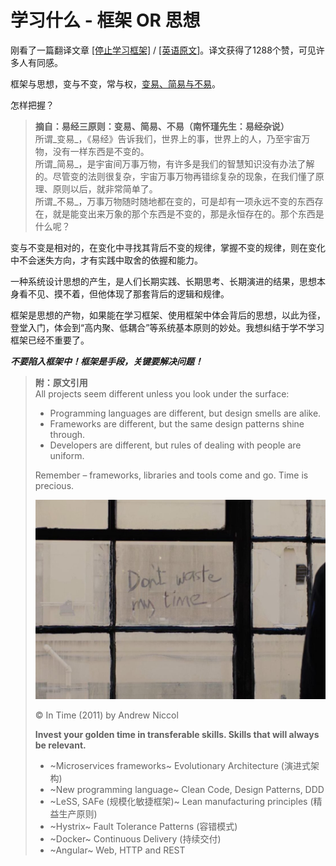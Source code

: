 # 学习什么 - 框架 OR 思想
刚看了一篇翻译文章 [[停止学习框架]](https://zhuanlan.zhihu.com/p/52814937?utm_source=wechat_session&utm_medium=social&utm_oi=34935914102784) / [[英语原文]](https://sizovs.net/2018/12/17/stop-learning-frameworks/)。译文获得了1288个赞，可见许多人有同感。  

框架与思想，变与不变，常与权，[变易、简易与不易](http://blog.sina.com.cn/s/blog_622b6f5d0100ps12.html)。

怎样把握？

>**摘自：易经三原则：变易、简易、不易（南怀瑾先生：易经杂说）**  
所谓_变易_，《易经》告诉我们，世界上的事，世界上的人，乃至宇宙万物，没有一样东西是不变的。  
所谓_简易_，是宇宙间万事万物，有许多是我们的智慧知识没有办法了解的。尽管变的法则很复杂，宇宙万事万物再错综复杂的现象，在我们懂了原理、原则以后，就非常简单了。  
所谓_不易_，万事万物随时随地都在变的，可是却有一项永远不变的东西存在，就是能变出来万象的那个东西是不变的，那是永恒存在的。那个东西是什么呢？

变与不变是相对的，在变化中寻找其背后不变的规律，掌握不变的规律，则在变化中不会迷失方向，才有实践中取舍的依握和能力。

一种系统设计思想的产生，是人们长期实践、长期思考、长期演进的结果，思想本身看不见、摸不着，但他体现了那套背后的逻辑和规律。

框架是思想的产物，如果能在学习框架、使用框架中体会背后的思想，以此为径，登堂入门，体会到“高内聚、低耦合”等系统基本原则的妙处。我想纠结于学不学习框架已经不重要了。

***不要陷入框架中！框架是手段，关键要解决问题！***

> **附：原文引用**  
All projects seem different unless you look under the surface:
> 
>*   Programming languages are different, but design smells are alike.
>*   Frameworks are different, but the same design patterns shine through.
>*   Developers are different, but rules of dealing with people are uniform.
>
>Remember – frameworks, libraries and tools come and go. Time is precious.
>
>![](assets/005/200-1554624236000.png)
>
>© In Time (2011) by Andrew Niccol
>
>**Invest your golden time in transferable skills. Skills that will always be relevant.**
>
>*   ~Microservices frameworks~ Evolutionary Architecture (演进式架构)
>*   ~New programming language~ Clean Code, Design Patterns, DDD
>*   ~LeSS, SAFe (规模化敏捷框架)~ Lean manufacturing principles (精益生产原则)
>*   ~Hystrix~ Fault Tolerance Patterns (容错模式)
>*   ~Docker~ Continuous Delivery (持续交付)
>*   ~Angular~ Web, HTTP and REST

